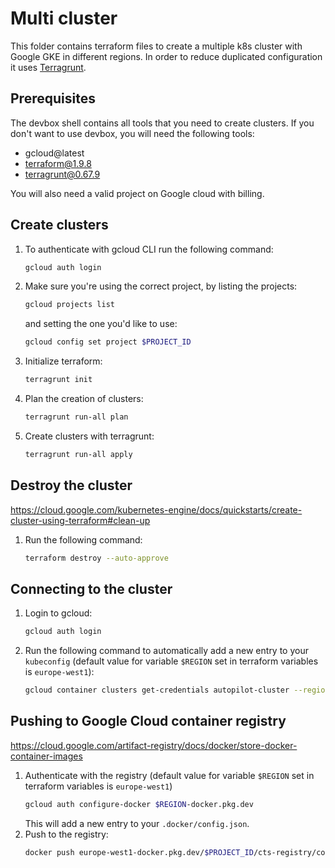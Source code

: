 # Multi cluster

This folder contains terraform files to create a multiple k8s cluster with Google GKE in different regions. In order to
reduce duplicated configuration it uses [Terragrunt](https://terragrunt.gruntwork.io/).

## Prerequisites

The devbox shell contains all tools that you need to create clusters. If you don't want to use devbox, you will need the
following tools:

- gcloud@latest
- terraform@1.9.8
- terragrunt@0.67.9

You will also need a valid project on Google cloud with billing.

## Create clusters

1. To authenticate with gcloud CLI run the following command:
   ```bash
   gcloud auth login
   ```
2. Make sure you're using the correct project, by listing the projects:
   ```bash
   gcloud projects list
   ```
   and setting the one you'd like to use:
   ```bash
   gcloud config set project $PROJECT_ID
   ```
3. Initialize terraform:
   ```bash
   terragrunt init
   ```
4. Plan the creation of clusters:
   ```bash
   terragrunt run-all plan
   ```
5. Create clusters with terragrunt:
   ```bash
   terragrunt run-all apply
   ```

## Destroy the cluster
https://cloud.google.com/kubernetes-engine/docs/quickstarts/create-cluster-using-terraform#clean-up
1. Run the following command:
   ```bash
   terraform destroy --auto-approve
   ```

## Connecting to the cluster

1. Login to gcloud:
   ```bash
   gcloud auth login
   ```
2. Run the following command to automatically add a new entry to your `kubeconfig` (default value for variable `$REGION`
   set in terraform variables is `europe-west1`):
   ```bash
   gcloud container clusters get-credentials autopilot-cluster --region $REGION --project $PROJECT_ID
   ```

## Pushing to Google Cloud container registry

https://cloud.google.com/artifact-registry/docs/docker/store-docker-container-images

1. Authenticate with the registry (default value for variable `$REGION` set in terraform variables is `europe-west1`)
   ```bash
   gcloud auth configure-docker $REGION-docker.pkg.dev
   ```
   This will add a new entry to your `.docker/config.json`.
2. Push to the registry:
   ```bash
   docker push europe-west1-docker.pkg.dev/$PROJECT_ID/cts-registry/connectivity-test-server:test1
